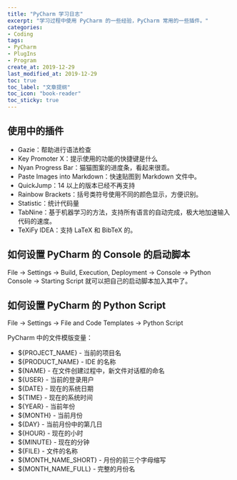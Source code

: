 ```yaml
---
title: "PyCharm 学习日志"
excerpt: "学习过程中使用 PyCharm 的一些经验，PyCharm 常用的一些插件。"
categories:
- Coding
tags:
- PyCharm
- PlugIns
- Program
create_at: 2019-12-29
last_modified_at: 2019-12-29
toc: true
toc_label: "文章提纲"
toc_icon: "book-reader"
toc_sticky: true
---
```


## 使用中的插件

* Gazie：帮助进行语法检查
* Key Promoter X：提示使用的功能的快捷键是什么
* Nyan Progress Bar：猫猫图案的进度条，看起来很乖。
* Paste Images into Markdown：快速贴图到 Markdown 文件中。
* QuickJump：14 以上的版本已经不再支持
* Rainbow Brackets：括号类符号使用不同的颜色显示，方便识别。
* Statistic：统计代码量
* TabNine：基于机器学习的方法，支持所有语言的自动完成，极大地加速输入代码的速度。
* TeXiFy IDEA：支持 LaTeX 和 BibTeX 的。

## 如何设置 PyCharm 的 Console 的启动脚本

File → Settings → Build, Execution, Deployment → Console → Python Console → Starting Script
就可以把自己的启动脚本加入其中了。

## 如何设置 PyCharm 的 Python Script

File → Settings → File and Code Templates → Python Script

PyCharm 中的文件模版变量：

* ${PROJECT_NAME} - 当前的项目名
* ${PRODUCT_NAME} - IDE 的名称
* ${NAME} - 在文件创建过程中，新文件对话框的命名
* ${USER} - 当前的登录用户
* ${DATE} - 现在的系统日期
* ${TIME} - 现在的系统时间
* ${YEAR} - 当前年份
* ${MONTH} - 当前月份
* ${DAY} - 当前月份中的第几日
* ${HOUR} - 现在的小时
* ${MINUTE} - 现在的分钟
* ${FILE} - 文件的名称
* ${MONTH_NAME_SHORT} - 月份的前三个字母缩写
* ${MONTH_NAME_FULL} - 完整的月份名
